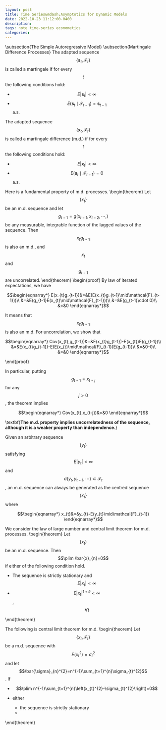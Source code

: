 ```yaml
---
layout: post
title: Time Series&mdash;Asymptotics for Dynamic Models
date: 2022-10-23 11:12:00-0400
description: 
tags: note time-series econometics
categories: 
---
```


 
\subsection{The Simple Autoregressive Model}
\subsection{Martingale Difference Processes}
The adapted sequence $$\{\bm{s}_{t},\mathcal{F}_{t}\}$$ is called a martingale if for every $$t$$ the following conditions hold:


- $$E|\bm{s}_{t}|<\infty$$
- $$E(\bm{s}_{t}\mid\mathcal{F}_{t-1})=\bm{s}_{t-1}$$ a.s.



The adapted sequence $$\{\bm{x}_{t},\mathcal{F}_{t}\}$$ is called a martingale difference (m.d.) if for every $$t$$ the following conditions hold:


- $$E|\bm{x}_{t}|<\infty$$
- $$E(\bm{s}_{t}\mid\mathcal{F}_{t-1})=0$$ a.s.



Here is a fundamental property of m.d. processes.
\begin{theorem}
Let $$\{x_{t}\}$$ be an m.d. sequence and let $$g_{t-1}=g(x_{t-1},x_{t-2},\cdots,)$$ be any measurable, integrable function of the lagged values of the sequence. Then $$x_{t}g_{t-1}$$ is also an m.d., and $$x_{t}$$ and $$g_{t-1}$$ are uncorrelated.
\end{theorem}
\begin{proof}
By law of iterated expectations, we have

$$\begin{eqnarray*}
E(x_{t}g_{t-1})&=&E(E(x_{t}g_{t-1}\mid\mathcal{F}_{t-1}))\\
			&=&E(g_{t-1}E(x_{t}\mid\mathcal{F}_{t-1}))\\
			&=&E(g_{t-1}\cdot 0)\\
			&=&0
\end{eqnarray*}$$

It means that $$x_{t}g_{t-1}$$ is also an m.d. For uncorrelation, we show that

$$\begin{eqnarray*}
Cov(x_{t},g_{t-1})&=&E(x_{t}g_{t-1})-E(x_{t})E(g_{t-1})\\
			   &=&E(x_{t}g_{t-1})-E(E(x_{t}\mid\mathcal{F}_{t-1})E(g_{t-1})\\
			  &=&0-0\\
			&=&0
\end{eqnarray*}$$

\end{proof}

In particular, putting $$g_{t-1}=x_{t-j}$$ for any $$j>0$$, the theorem implies 

$$\begin{eqnarray*}
Cov(x_{t},x_{t-j})&=&0
\end{eqnarray*}$$

\textbf{**The m.d. property implies uncorrelatedness of the sequence, although it is a weaker property than independence.**} 

Given an arbitrary sequence $$\{y_{t}\}$$ satisfying $$E|y_{t}|<\infty$$ and $$\sigma\left(y_{t},y_{t-1},\cdots\right)\subset \mathcal{F}_{t}$$, an m.d. sequence can always be generated as the centred sequence $$\{x_{t}\}$$ where 

$$\begin{eqnarray*}
x_{t}&=&y_{t}-E(y_{t}\mid\mathcal{F}_{t-1})
\end{eqnarray*}$$


We consider the law of large number and central limit theorem for m.d. processes.
\begin{theorem}
Let $$\{x_{t}\}$$ be an m.d. sequence. Then $$\plim \bar{x}_{n}=0$$ if either of the following condition hold.


- The sequence is strictly stationary and $$E|x_{t}|<\infty$$
- $$E|x_{t}|^{1+\delta}<\infty$$, $$\forall t$$


\end{theorem}

The following is central limit theorem for m.d.
\begin{theorem}
Let $$\{x_{t},\mathcal{F}_{t}\}$$ be a m.d. sequence with $$E(x_{t}^{2})=\sigma_{t}^{2}$$ and let $$\bar{\sigma}_{n}^{2}=n^{-1}\sum_{t=1}^{n}\sigma_{t}^{2}$$. If


-  $$\plim n^{-1}\sum_{t=1}^{n}\left(x_{t}^{2}-\sigma_{t}^{2}\right)=0$$
- either 
	

	- the sequence is strictly stationary
	- 
	



\end{theorem}